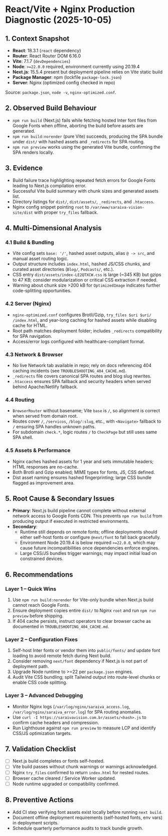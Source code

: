 # React/Vite + Nginx Production Diagnostic (2025-10-05)

## 1. Context Snapshot
- **React**: 18.3.1 (`react` dependency)
- **Router**: React Router DOM 6.16.0
- **Vite**: 7.1.7 (`devDependencies`)
- **Node**: `>=22.0.0` required, environment currently using 20.19.4
- **Next.js**: 15.5.4 present but deployment pipeline relies on Vite static build
- **Package Manager**: npm (lockfile `package-lock.json`)
- **Server**: Nginx (optimized config checked in repo)

Source: `package.json`, `node -v`, `nginx-optimized.conf`.

## 2. Observed Build Behaviour
- `npm run build` (Next.js) fails while fetching hosted Inter font files from Google Fonts when offline, aborting the build before assets are generated.
- `npm run build:norender` (pure Vite) succeeds, producing the SPA bundle under `dist/` with hashed assets and `_redirects` for SPA routing.
- `npm run preview` works using the generated Vite bundle, confirming the SPA renders locally.

## 3. Evidence
- Build failure trace highlighting repeated fetch errors for Google Fonts leading to Next.js compilation error.
- Successful Vite build summary with chunk sizes and generated assets list.
- Directory listings for `dist/`, `dist/assets/`, `_redirects`, and `.htaccess`.
- Nginx config snippet pointing `root` to `/var/www/saraiva-vision-site/dist` with proper `try_files` fallback.

## 4. Multi-Dimensional Analysis

### 4.1 Build & Bundling
- Vite config sets `base: '/'`, hashed asset outputs, alias `@ -> src`, and manual asset routing logic.
- Output structure includes `index.html`, hashed JS/CSS chunks, and curated asset directories (`Blog/`, `Podcasts/`, etc.).
- CSS entry `dist/assets/index-LE2QTXCW.css` is large (~345 KB) but gzips to 47 KB; consider modularization or critical CSS extraction if needed.
- Warning about chunk size >200 kB for `OptimizedImage` indicates further code-splitting opportunities.

### 4.2 Server (Nginx)
- `nginx-optimized.conf` configures Brotli/Gzip, `try_files $uri $uri/ /index.html`, and year-long caching for hashed assets while disabling cache for HTML.
- Root path matches deployment folder; includes `_redirects` compatibility for SPA navigation.
- Access/error logs configured with healthcare-compliant format.

### 4.3 Network & Browser
- No live Network tab available in repo; rely on docs referencing 404 caching incidents (see `TROUBLESHOOTING_404_CACHE.md`).
- `_redirects` file covers canonical SPA routes and blog slug rewrites.
- `.htaccess` ensures SPA fallback and security headers when served behind Apache/Netlify fallback.

### 4.4 Routing
- `BrowserRouter` without basename; Vite `base` is `/`, so alignment is correct when served from domain root.
- Routes cover `/`, `/servicos`, `/blog/:slug`, etc., with `<Navigate>` fallback to `/` ensuring SPA handles unknown paths.
- For subdomain `check.*`, logic routes `/` to `CheckPage` but still uses same SPA shell.

### 4.5 Assets & Performance
- Nginx caches hashed assets for 1 year and sets immutable headers; HTML responses are no-cache.
- Both Brotli and Gzip enabled; MIME types for fonts, JS, CSS defined.
- Dist asset naming ensures hashed fingerprinting; large CSS bundle flagged as improvement area.

## 5. Root Cause & Secondary Issues
- **Primary**: Next.js build pipeline cannot complete without external network access to Google Fonts CDN. This prevents `npm run build` from producing output if executed in restricted environments.
- **Secondary**:
  - Runtime still depends on remote fonts; offline deployments should either self-host fonts or configure `@next/font` to fall back gracefully.
  - Environment Node 20.19.4 is below required `>=22.0.0`, which may cause future incompatibilities once dependencies enforce engines.
  - Large CSS/JS bundles trigger warnings; may impact initial load on constrained devices.

## 6. Recommendations

### Layer 1 – Quick Wins
1. Use `npm run build:norender` for Vite-only bundle when Next.js build cannot reach Google Fonts.
2. Ensure deployment copies entire `dist/` to Nginx `root` and run `npm run preview` before shipping.
3. If 404 cache persists, instruct operators to clear browser cache as documented in `TROUBLESHOOTING_404_CACHE.md`.

### Layer 2 – Configuration Fixes
1. Self-host Inter fonts or vendor them into `public/fonts/` and update font loading to avoid remote fetch during Next build.
2. Consider removing `next/font` dependency if Next.js is not part of deployment path.
3. Upgrade Node runtime to >=22 per `package.json` engines.
4. Audit Vite CSS bundling; split Tailwind output into route-level chunks or enable CSS code splitting.

### Layer 3 – Advanced Debugging
- Monitor Nginx logs (`/var/log/nginx/saraiva_access.log`, `/var/log/nginx/saraiva_error.log`) for SPA routing anomalies.
- Use `curl -I https://saraivavision.com.br/assets/<hash>.js` to confirm cache headers and compression.
- Run Lighthouse against `npm run preview` to measure LCP and identify CSS/JS optimization targets.

## 7. Validation Checklist
- [ ] Next.js build completes or fonts self-hosted.
- [ ] Vite build passes without chunk warnings or warnings acknowledged.
- [ ] Nginx `try_files` confirmed to return `index.html` for nested routes.
- [ ] Browser cache cleared / Service Worker updated.
- [ ] Node runtime upgraded or compatibility confirmed.

## 8. Preventive Actions
- Add CI step verifying font assets exist locally before running `next build`.
- Document offline deployment requirements (self-hosted fonts, env vars) in deployment scripts.
- Schedule quarterly performance audits to track bundle growth.

